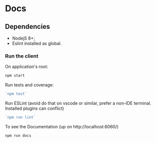 
# Docs

## Dependencies
* NodejS 8+;
* Eslint installed as global.

### Run the client

On application's root: 

```js 
npm start
```

Run tests and coverage:
```js 
`npm test`
```
Run ESLint (avoid do that on vscode or similar, prefer a non-IDE terminal. Installed plugins can conflict)
```js 
`npm run lint`
```

To see the Documentation (up on http://localhost:6060/)
```js 
npm run docs
```
